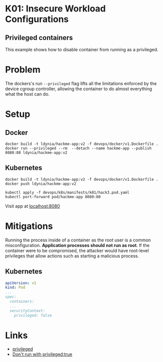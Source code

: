 # K01: Insecure Workload Configurations

## Privileged containers

This example shows how to disable container from running as a privileged.

# Problem

The dockers's run `--privileged` flag lifts all the limitations enforced by the device cgroup controller, allowing the container to do almost everything what the host can do.

# Setup

## Docker

```shell
docker build -t ldynia/hackme-app:v2 -f devops/docker/v1.Dockerfile .
docker run --privileged --rm  --detach --name hackme-app --publish 8080:80 ldynia/hackme-app:v2
```

## Kubernetes

```shell
docker build -t ldynia/hackme-app:v2 -f devops/docker/v1.Dockerfile .
docker push ldynia/hackme-app:v2

kubectl apply -f devops/k8s/manifests/k01/hack3.pod.yaml
kubectl port-forward pod/hackme-app 8080:80
```

Visit app at [localhost:8080](http://localhost:8080/)

# Mitigations

Running the process inside of a container as the root user is a common misconfiguration. **Application processes should not run as root**. If the container were to be compromised, the attacker would have root-level privileges that allow actions such as starting a malicious process.

## Kubernetes

```yaml
apiVersion: v1  
kind: Pod  
...
spec:  
  containers:  
  ...
  securityContext:  
    privileged: false
```

# Links

- [privileged](https://docs.docker.com/engine/reference/commandline/run/#privileged)
- [Don't run with privileged:true](https://www.youtube.com/watch?v=tpsDgMtNObo)